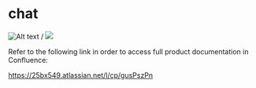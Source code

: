 # chat


![Alt text](https://github.com/25BX549/chatfree2.gif) / ![](https://github.com/25BX549/chatfree1.gif) 





Refer to the following link in order to access full product documentation in Confluence:

https://25bx549.atlassian.net/l/cp/gusPszPn




